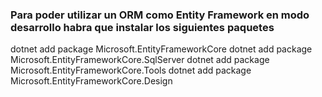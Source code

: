 ### Para poder utilizar un ORM como Entity Framework en modo desarrollo habra que instalar los siguientes paquetes

dotnet add package Microsoft.EntityFrameworkCore
dotnet add package Microsoft.EntityFrameworkCore.SqlServer
dotnet add package Microsoft.EntityFrameworkCore.Tools
dotnet add package Microsoft.EntityFrameworkCore.Design
